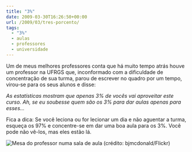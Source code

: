```yaml
---
title: "3%"
date: 2009-03-30T16:26:50+00:00
url: /2009/03/tres-porcento/
tags:
  - "3%"
  - aulas
  - professores
  - universidade
---
```


Um de meus melhores professores conta que há muito tempo atrás houve um professor na UFRGS que, inconformado com a dificuldade de concentração de sua turma, parou de escrever no quadro por um tempo, virou-se para os seus alunos e disse:

_As estatísticas mostram que apenas 3% de vocês vai aproveitar este curso. Ah, se eu soubesse quem são os 3% para dar aulas apenas para esses…_

Fica a dica: Se você leciona ou for lecionar um dia e não aguentar a turma, esqueça os 97% e concentre-se em dar uma boa aula para os 3%. Você pode não vê-los, mas eles estão lá.

![Mesa do professor numa sala de aula (crédito: bjmcdonald/Flickr)](https://farm4.static.flickr.com/3387/3177438373_b2ca42713f.jpg)
